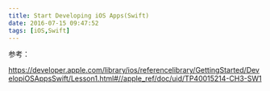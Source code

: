 ```yaml
---
title: Start Developing iOS Apps(Swift)
date: 2016-07-15 09:47:52
tags: [iOS,Swift]
---
```


参考：

<https://developer.apple.com/library/ios/referencelibrary/GettingStarted/DevelopiOSAppsSwift/Lesson1.html#//apple_ref/doc/uid/TP40015214-CH3-SW1>




